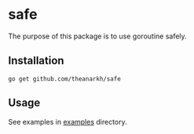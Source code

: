 # safe
The purpose of this package is to use goroutine safely.

## Installation
```
go get github.com/theanarkh/safe
```

## Usage
See examples in [examples](examples) directory.